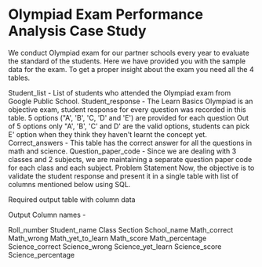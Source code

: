 # Olympiad Exam Performance Analysis Case Study
We conduct Olympiad exam for our partner schools every year to evaluate the standard of the students. Here we have provided you with the sample data for the exam. To get a proper insight about the exam you need all the 4 tables.

Student_list - List of students who attended the Olympiad exam from Google Public School.
Student_response - The Learn Basics Olympiad is an objective exam, student response for every question was recorded in this table. 5 options ("A', 'B', 'C, 'D' and 'E') are provided for each question
Out of 5 options only "A', 'B', 'C' and D' are the valid options, students can pick E' option when they think they haven't learnt the concept yet.
Correct_answers - This table has the correct answer for all the questions in math and science.
Question_paper_code - Since we are dealing with 3 classes and 2 subjects, we are maintaining a separate question paper code for each class and each subject.
Problem Statement
Now, the objective is to validate the student response and present it in a single table with list of columns mentioned below using SQL.

Required output table with column data

Output Column names -

Roll_number
Student_name
Class
Section
School_name
Math_correct
Math_wrong
Math_yet_to_learn
Math_score
Math_percentage
Science_correct
Science_wrong
Science_yet_learn
Science_score
Science_percentage
